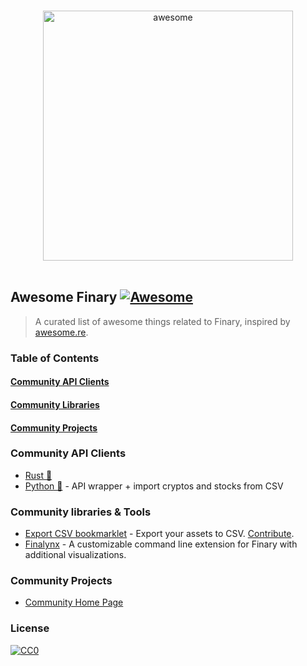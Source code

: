 <p align="center">
  <br>
  <img width="400" src="https://finary.com/img/logo-new.svg" alt="awesome">
  <br>
  <br>
</p>

## Awesome Finary [![Awesome](https://cdn.rawgit.com/sindresorhus/awesome/d7305f38d29fed78fa85652e3a63e154dd8e8829/media/badge.svg)](https://github.com/sindresorhus/awesome)

> A curated list of awesome things related to Finary, inspired by [awesome.re](http://awesome.re).

### Table of Contents

#### [Community API Clients](#community-api-clients)
#### [Community Libraries](#community-libraries--tools)
#### [Community Projects](#community-projects)

### Community API Clients

 - [Rust 🦀](https://github.com/yovanoc/finary)
 - [Python 🐍](https://github.com/lasconic/finary_uapi) - API wrapper + import cryptos and stocks from CSV

### Community libraries & Tools

  - [Export CSV bookmarklet](https://lasconic.github.io/finary_bookmarklet_export_csv/) - Export your assets to CSV. [Contribute](https://github.com/lasconic/finary_bookmarklet_export_csv/).
  - [Finalynx](https://github.com/MadeInPierre/finalynx) - A customizable command line extension for Finary with additional visualizations.

### Community Projects

- [Community Home Page](https://community.finary.com/)

### License

[![CC0](https://i.creativecommons.org/p/zero/1.0/88x31.png)](https://creativecommons.org/publicdomain/zero/1.0/)
